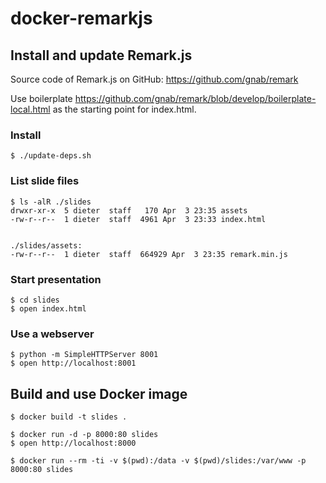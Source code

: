 
# docker-remarkjs


## Install and update Remark.js

Source code of Remark.js on GitHub: https://github.com/gnab/remark

Use boilerplate https://github.com/gnab/remark/blob/develop/boilerplate-local.html as the starting point for index.html.


### Install
```
$ ./update-deps.sh
```

### List slide files
```
$ ls -alR ./slides
drwxr-xr-x  5 dieter  staff   170 Apr  3 23:35 assets
-rw-r--r--  1 dieter  staff  4961 Apr  3 23:33 index.html


./slides/assets:
-rw-r--r--  1 dieter  staff  664929 Apr  3 23:35 remark.min.js
```

### Start presentation
```
$ cd slides
$ open index.html
```

### Use a webserver
```
$ python -m SimpleHTTPServer 8001
$ open http://localhost:8001
```


## Build and use Docker image
```
$ docker build -t slides .

$ docker run -d -p 8000:80 slides
$ open http://localhost:8000

$ docker run --rm -ti -v $(pwd):/data -v $(pwd)/slides:/var/www -p 8000:80 slides
```
